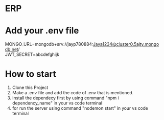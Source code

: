 # ERP

# Add your .env file
MONGO_URL=mongodb+srv://jayp780884:Jaya1234@cluster0.5ajty.mongodb.net/  
JWT_SECRET=abcdefghijk

# How to start
1. Clone this Project  
2. Make a .env file and add the code of .env that is mentioned.  
3. install the dependecy first by using command "npm i dependency_name" in your vs code terminal  
4. for run the server using command "nodemon start" in your vs code terminal


